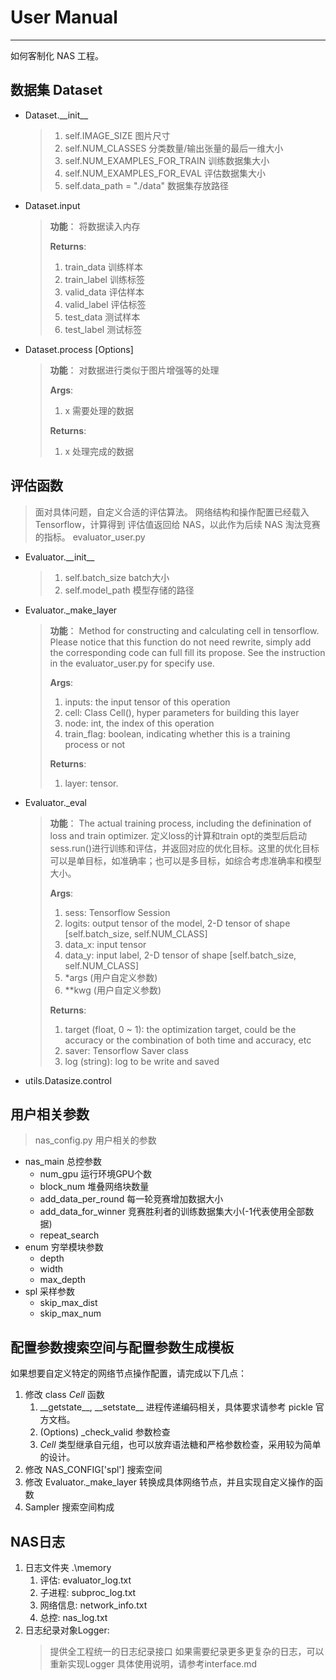 # User Manual

-------------------------
如何客制化 NAS 工程。

## 数据集 Dataset

+ Dataset.\_\_init\_\_ <!-- TODO -->
    > 1. self.IMAGE_SIZE 图片尺寸
    > 2. self.NUM_CLASSES 分类数量/输出张量的最后一维大小
    > 3. self.NUM_EXAMPLES_FOR_TRAIN 训练数据集大小
    > 4. self.NUM_EXAMPLES_FOR_EVAL 评估数据集大小
    > 5. self.data_path = "./data" 数据集存放路径
+ Dataset.input 
    > **功能**： 将数据读入内存
    >
    > **Returns**:
    > 1. train_data 训练样本
    > 2. train_label 训练标签
    > 3. valid_data 评估样本
    > 4. valid_label 评估标签
    > 5. test_data 测试样本
    > 6. test_label 测试标签
+ Dataset.process \[Options\] 
    > **功能**： 对数据进行类似于图片增强等的处理
    >
    > **Args**:
    > 1. x 需要处理的数据
    >
    > **Returns**:
    > 1. x 处理完成的数据

## 评估函数

> 面对具体问题，自定义合适的评估算法。
> 网络结构和操作配置已经载入 Tensorflow，计算得到
> 评估值返回给 NAS，以此作为后续 NAS 淘汰竞赛的指标。
> evaluator_user.py <!-- TODO -->

+ Evaluator.\_\_init\_\_ 
    > 1. self.batch_size batch大小
    > 2. self.model_path 模型存储的路径

+ Evaluator.\_make_layer 
    > **功能**： Method for constructing and calculating cell in tensorflow. Please notice that this function do not need rewrite,
    simply add the corresponding code can full fill its propose. See the instruction in the evaluator_user.py for specify use.
    >
    > **Args**:
    > 1. inputs: the input tensor of this operation
    > 2. cell: Class Cell(), hyper parameters for building this layer
    > 3. node: int, the index of this operation
    > 4. train_flag: boolean, indicating whether this is a training process or not
    >
    > **Returns**:
    > 1. layer: tensor.

+ Evaluator._eval
    > **功能**： The actual training process, including the definination of loss and train optimizer. 定义loss的计算和train opt的类型后启动sess.run()进行训练和评估，并返回对应的优化目标。这里的优化目标可以是单目标，如准确率；也可以是多目标，如综合考虑准确率和模型大小。
    >
    > **Args**:
    > 1. sess: Tensorflow Session
    > 2. logits: output tensor of the model, 2-D tensor of shape [self.batch_size, self.NUM_CLASS]
    > 3. data_x: input tensor
    > 4. data_y: input label, 2-D tensor of shape [self.batch_size, self.NUM_CLASS]
    > 5. *args (用户自定义参数)
    > 6. **kwg (用户自定义参数)
    >
    > **Returns**:
    > 1. target (float, 0 ~ 1): the optimization target, could be the accuracy or the combination of both time and accuracy, etc
    > 2. saver: Tensorflow Saver class
    > 3. log (string): log to be write and saved
+ utils.Datasize.control <!-- TODO -->

## 用户相关参数

> nas_config.py 用户相关的参数

+ nas_main 总控参数
  + num_gpu 运行环境GPU个数
  + block_num 堆叠网络块数量
  + add_data_per_round 每一轮竞赛增加数据大小
  + add_data_for_winner 竞赛胜利者的训练数据集大小(-1代表使用全部数据)
  + repeat_search
+ enum 穷举模块参数
  + depth
  + width
  + max_depth
+ spl 采样参数
  + skip_max_dist
  + skip_max_num

## 配置参数搜索空间与配置参数生成模板

如果想要自定义特定的网络节点操作配置，请完成以下几点：

1. 修改 class _Cell_ 函数
    1. \_\_getstate\_\_, \_\_setstate\_\_ 进程传递编码相关，具体要求请参考 pickle 官方文档。
    2. (Options) \_check_valid 参数检查
    3. _Cell_ 类型继承自元组，也可以放弃语法糖和严格参数检查，采用较为简单的设计。
2. 修改 NAS_CONFIG\['spl'\] 搜索空间
3. 修改 Evaluator._make_layer 转换成具体网络节点，并且实现自定义操作的函数
4. Sampler 搜索空间构成 <!-- TODO -->

## NAS日志

1. 日志文件夹 .\memory
    1. 评估: evaluator_log.txt
    2. 子进程: subproc_log.txt
    3. 网络信息: network_info.txt
    4. 总控: nas_log.txt
2. 日志纪录对象Logger:
    > 提供全工程统一的日志纪录接口
    > 如果需要纪录更多更复杂的日志，可以重新实现Logger
    > 具体使用说明，请参考interface.md